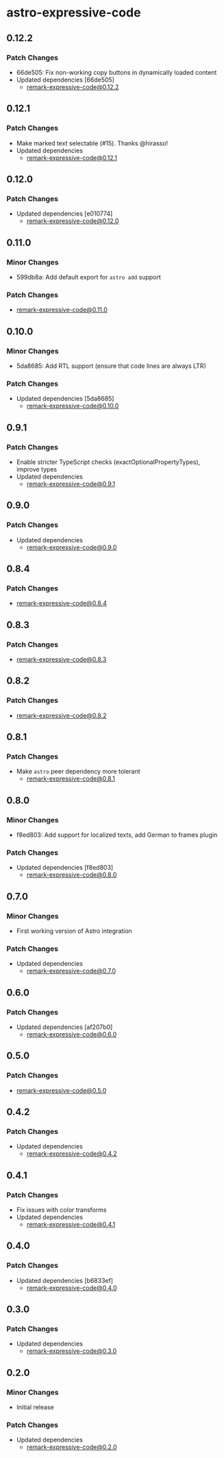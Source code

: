 # astro-expressive-code

## 0.12.2

### Patch Changes

- 66de505: Fix non-working copy buttons in dynamically loaded content
- Updated dependencies [66de505]
  - remark-expressive-code@0.12.2

## 0.12.1

### Patch Changes

- Make marked text selectable (#15). Thanks @hirasso!
- Updated dependencies
  - remark-expressive-code@0.12.1

## 0.12.0

### Patch Changes

- Updated dependencies [e010774]
  - remark-expressive-code@0.12.0

## 0.11.0

### Minor Changes

- 599db8a: Add default export for `astro add` support

### Patch Changes

- remark-expressive-code@0.11.0

## 0.10.0

### Minor Changes

- 5da8685: Add RTL support (ensure that code lines are always LTR)

### Patch Changes

- Updated dependencies [5da8685]
  - remark-expressive-code@0.10.0

## 0.9.1

### Patch Changes

- Enable stricter TypeScript checks (exactOptionalPropertyTypes), improve types
- Updated dependencies
  - remark-expressive-code@0.9.1

## 0.9.0

### Patch Changes

- Updated dependencies
  - remark-expressive-code@0.9.0

## 0.8.4

### Patch Changes

- remark-expressive-code@0.8.4

## 0.8.3

### Patch Changes

- remark-expressive-code@0.8.3

## 0.8.2

### Patch Changes

- remark-expressive-code@0.8.2

## 0.8.1

### Patch Changes

- Make `astro` peer dependency more tolerant
  - remark-expressive-code@0.8.1

## 0.8.0

### Minor Changes

- f8ed803: Add support for localized texts, add German to frames plugin

### Patch Changes

- Updated dependencies [f8ed803]
  - remark-expressive-code@0.8.0

## 0.7.0

### Minor Changes

- First working version of Astro integration

### Patch Changes

- Updated dependencies
  - remark-expressive-code@0.7.0

## 0.6.0

### Patch Changes

- Updated dependencies [af207b0]
  - remark-expressive-code@0.6.0

## 0.5.0

### Patch Changes

- remark-expressive-code@0.5.0

## 0.4.2

### Patch Changes

- Updated dependencies
  - remark-expressive-code@0.4.2

## 0.4.1

### Patch Changes

- Fix issues with color transforms
- Updated dependencies
  - remark-expressive-code@0.4.1

## 0.4.0

### Patch Changes

- Updated dependencies [b6833ef]
  - remark-expressive-code@0.4.0

## 0.3.0

### Patch Changes

- Updated dependencies
  - remark-expressive-code@0.3.0

## 0.2.0

### Minor Changes

- Initial release

### Patch Changes

- Updated dependencies
  - remark-expressive-code@0.2.0
